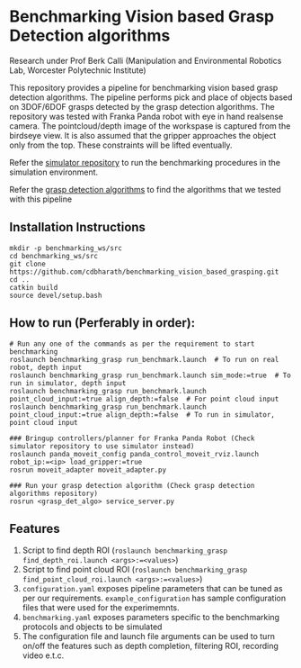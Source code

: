 # Benchmarking Vision based Grasp Detection algorithms

Research under Prof Berk Calli (Manipulation and Environmental Robotics Lab, Worcester Polytechnic Institute)

This repository provides a pipeline for benchmarking vision based grasp detection algorithms. The pipeline performs pick and place of objects based on 3DOF/6DOF grasps detected by the grasp detection algorithms. The repository was tested with Franka Panda robot with eye in hand realsense camera. The pointcloud/depth image of the workspase is captured from the birdseye view. It is also assumed that the gripper approaches the object only from the top. These constraints will be lifted eventually. 

Refer the [simulator repository](https://github.com/cdbharath/panda_simulation "simulator repository") to run the benchmarking procedures in the simulation environment. 

Refer the [grasp detection algorithms](https://github.com/cdbharath/grasp_synthesis "grasp detection algorithms") to find the algorithms that we tested with this pipeline

## Installation Instructions
```
mkdir -p benchmarking_ws/src
cd benchmarking_ws/src
git clone https://github.com/cdbharath/benchmarking_vision_based_grasping.git
cd ..
catkin build
source devel/setup.bash
```

## How to run (Perferably in order):
```
# Run any one of the commands as per the requirement to start benchmarking
roslaunch benchmarking_grasp run_benchmark.launch  # To run on real robot, depth input                                             
roslaunch benchmarking_grasp run_benchmark.launch sim_mode:=true  # To run in simulator, depth input
roslaunch benchmarking_grasp run_benchmark.launch point_cloud_input:=true align_depth:=false  # For point cloud input
roslaunch benchmarking_grasp run_benchmark.launch point_cloud_input:=true align_depth:=false  # To run in simulator, point cloud input

### Bringup controllers/planner for Franka Panda Robot (Check simulator repository to use simulator instead)
roslaunch panda_moveit_config panda_control_moveit_rviz.launch robot_ip:=<ip> load_gripper:=true
rosrun moveit_adapter moveit_adapter.py

### Run your grasp detection algorithm (Check grasp detection algorithms repository)
rosrun <grasp_det_algo> service_server.py  
```

## Features 
1. Script to find depth ROI (```roslaunch benchmarking_grasp find_depth_roi.launch <args>:=<values>```)
2. Script to find point cloud ROI (```roslaunch benchmarking_grasp find_point_cloud_roi.launch <args>:=<values>```)
3. ```configuration.yaml``` exposes pipeline parameters that can be tuned as per our requirements. ```example_configuration``` has sample configuration files that were used for the experimemnts.
4. ```benchmarking.yaml``` exposes parameters specific to the benchmarking protocols and objects to be simulated
5. The configuration file and launch file arguments can be used to turn on/off the features such as depth completion, filtering ROI, recording video e.t.c.
